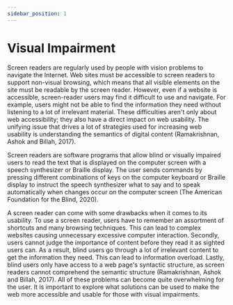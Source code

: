 ```yaml
---
sidebar_position: 1
---
```


# Visual Impairment

Screen readers are regularly used by people with vision problems to navigate the Internet. Web sites must be accessible to screen readers to support non-visual browsing, which means that all visible elements on the site must be readable by the screen reader. However, even if a website is accessible, screen-reader users may find it difficult to use and navigate. For example, users might not be able to find the information they need without listening to a lot of irrelevant material. These difficulties aren't only about web accessibility; they also have a direct impact on web usability. The unifying issue that drives a lot of strategies used for increasing web usability is understanding the semantics of digital content (Ramakrishnan, Ashok and Billah, 2017).

Screen readers are software programs that allow blind or visually impaired users to read the text that is displayed on the computer screen with a speech synthesizer or Braille display. The user sends commands by pressing different combinations of keys on the computer keyboard or Braille display to instruct the speech synthesizer what to say and to speak automatically when changes occur on the computer screen (The American Foundation for the Blind, 2020).

A screen reader can come with some drawbacks when it comes to its usability. To use a screen reader, users have to remember an assortment of shortcuts and many browsing techniques. This can lead to complex websites causing unnecessary excessive computer interaction. Secondly, users cannot judge the importance of content before they read it as sighted users can. As a result, blind users go through a lot of irrelevant content to get the information they need. This can lead to information overload. Lastly, blind users only have access to a web page's syntactic structure, as screen readers cannot comprehend the semantic structure (Ramakrishnan, Ashok and Billah, 2017). All of these problems can become quite overwhelming for the user. It is important to explore what solutions can be used to make the web more accessible and usable for those with visual impairments.